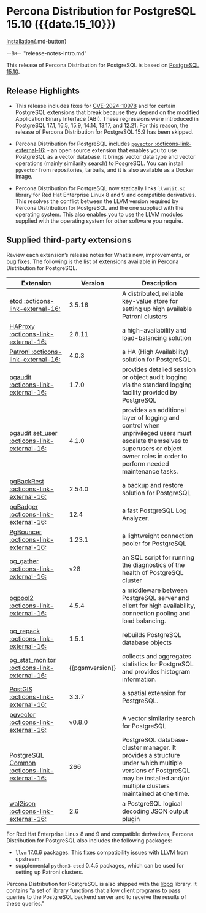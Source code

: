 # Percona Distribution for PostgreSQL 15.10 ({{date.15_10}})

[Installation](installing.md){.md-button}

--8<-- "release-notes-intro.md"

This release of Percona Distribution for PostgreSQL is based on [PostgreSQL 15.10](https://www.postgresql.org/docs/current/release-15-10.html). 

## Release Highlights

* This release includes fixes for [CVE-2024-10978](https://www.postgresql.org/support/security/CVE-2024-10978/) and for certain PostgreSQL extensions that break because they depend on the modified Application Binary Interface (ABI). These regressions were introduced in PostgreSQL 17.1, 16.5, 15.9, 14.14, 13.17, and 12.21. For this reason, the release of Percona Distribution for PostgreSQL 15.9 has been skipped. 

* Percona Distribution for PostgreSQL includes [`pgvector` :octicons-link-external-16:](https://github.com/pgvector/pgvector) - an open source extension that enables you to use PostgreSQL as a vector database. It brings vector data type and vector operations (mainly similarity search) to PosgreSQL. You can install `pgvector` from repositories, tarballs, and it is also available as a Docker image. 

*  Percona Distribution for PostgreSQL now statically links `llvmjit.so` library for Red Hat Enterprise Linux 8 and 9 and compatible derivatives. This resolves the conflict between the LLVM version required by Percona Distribution for PostgreSQL and the one supplied with the operating system. This also enables you to use the LLVM modules supplied with the operating system for other software you require.

## Supplied third-party extensions

Review each extension’s release notes for What’s new, improvements, or bug fixes. The following is the list of extensions available in Percona Distribution for PostgreSQL.

| Extension           | Version        | Description                  |
| ------------------- | -------------- | ---------------------------- |
| [etcd :octicons-link-external-16:](https://etcd.io/)| 3.5.16 | A distributed, reliable key-value store for setting up high available Patroni clusters |
| [HAProxy :octicons-link-external-16:](http://www.haproxy.org/) | 2.8.11 | a high-availability and load-balancing solution |
| [Patroni :octicons-link-external-16:](https://patroni.readthedocs.io/en/latest/) | 4.0.3 | a HA (High Availability) solution for PostgreSQL |
| [pgaudit :octicons-link-external-16:](https://www.pgaudit.org/)             | 1.7.0   | provides detailed session or object audit logging via the standard logging facility provided by PostgreSQL                |
| [pgaudit set_user :octicons-link-external-16:](https://github.com/pgaudit/set_user)| 4.1.0 | provides an additional layer of logging and control when unprivileged users must escalate themselves to superusers or object owner roles in order to perform needed maintenance tasks.|
| [pgBackRest :octicons-link-external-16:](https://pgbackrest.org/)           | 2.54.0    | a backup and restore solution for PostgreSQL       |
|[pgBadger :octicons-link-external-16:](https://github.com/darold/pgbadger)   | 12.4     | a fast PostgreSQL Log Analyzer.|
|[PgBouncer :octicons-link-external-16:](https://www.pgbouncer.org/)          |1.23.1    | a lightweight connection pooler for PostgreSQL|
| [pg_gather :octicons-link-external-16:](https://github.com/jobinau/pg_gather)| v28     | an SQL script for running the diagnostics of the health of PostgreSQL cluster |
| [pgpool2 :octicons-link-external-16:](https://git.postgresql.org/gitweb/?p=pgpool2.git;a=summary) | 4.5.4 | a middleware between PostgreSQL server and client for high availability, connection pooling and load balancing.|
| [pg_repack :octicons-link-external-16:](https://github.com/reorg/pg_repack) | 1.5.1   | rebuilds PostgreSQL database objects           |
| [pg_stat_monitor :octicons-link-external-16:](https://github.com/percona/pg_stat_monitor)|{{pgsmversion}} | collects and aggregates statistics for PostgreSQL and provides histogram information.|
| [PostGIS :octicons-link-external-16:](https://github.com/postgis/postgis) | 3.3.7 | a spatial extension for PostgreSQL.|
|[pgvector :octicons-link-external-16:](https://github.com/pgvector/pgvector)| v0.8.0 | A vector similarity search for PostgreSQL|
| [PostgreSQL Common :octicons-link-external-16:](https://salsa.debian.org/postgresql/postgresql-common)| 266 | PostgreSQL database-cluster manager. It provides a structure under which multiple versions of PostgreSQL may be installed and/or multiple clusters maintained at one time.|
|[wal2json :octicons-link-external-16:](https://github.com/eulerto/wal2json)  |2.6       | a PostgreSQL logical decoding JSON output plugin|

For Red Hat Enterprise Linux 8 and 9 and compatible derivatives, Percona Distribution for PostgreSQL also includes the following packages:

* `llvm` 17.0.6 packages. This fixes compatibility issues with LLVM from upstream.
* supplemental `python3-etcd` 0.4.5 packages, which can be used for setting up Patroni clusters. 

                                                      
Percona Distribution for PostgreSQL is also shipped with the [libpq](https://www.postgresql.org/docs/15/libpq.html) library. It contains "a set of
library functions that allow client programs to pass queries to the PostgreSQL
backend server and to receive the results of these queries." 
